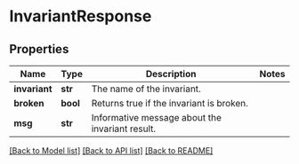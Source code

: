 # InvariantResponse

## Properties
Name | Type | Description | Notes
------------ | ------------- | ------------- | -------------
**invariant** | **str** | The name of the invariant. | 
**broken** | **bool** | Returns true if the invariant is broken. | 
**msg** | **str** | Informative message about the invariant result. | 

[[Back to Model list]](../README.md#documentation-for-models) [[Back to API list]](../README.md#documentation-for-api-endpoints) [[Back to README]](../README.md)

